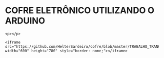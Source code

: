 <!DOCTYPE html>
<html lang="en">
<head>
    <meta charset="UTF-8">
    <meta name="viewport" content="width=device-width, initial-scale=1.0">
    <meta http-equiv="X-UA-Compatible" content="ie=edge">
    <title>Document</title>
</head>
<body>
    <h1>COFRE ELETRÔNICO UTILIZANDO O ARDUINO</h1>

    <p></p>

    <iframe src="https://github.com/HelterSardeiro/cofre/blob/master/TRABALHO_TRANCA.PDF" width="600" height="780" style="border: none;"></iframe>
</body>
</html>
